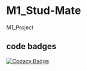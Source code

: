 # M1_Stud-Mate
M1_Project

## code badges
[![Codacy Badge](https://app.codacy.com/project/badge/Grade/988313df927344baad12d7fefaaffb75)](https://www.codacy.com/gh/SHANKARRAM-28/M1_Stud-Mate/dashboard?utm_source=github.com&amp;utm_medium=referral&amp;utm_content=SHANKARRAM-28/M1_Stud-Mate&amp;utm_campaign=Badge_Grade)
